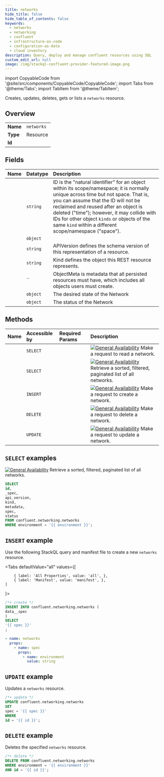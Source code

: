 ```yaml
---
title: networks
hide_title: false
hide_table_of_contents: false
keywords:
  - networks
  - networking
  - confluent
  - infrastructure-as-code
  - configuration-as-data
  - cloud inventory
description: Query, deploy and manage confluent resources using SQL
custom_edit_url: null
image: /img/stackql-confluent-provider-featured-image.png
---
```


import CopyableCode from '@site/src/components/CopyableCode/CopyableCode';
import Tabs from '@theme/Tabs';
import TabItem from '@theme/TabItem';

Creates, updates, deletes, gets or lists a <code>networks</code> resource.

## Overview
<table><tbody>
<tr><td><b>Name</b></td><td><code>networks</code></td></tr>
<tr><td><b>Type</b></td><td>Resource</td></tr>
<tr><td><b>Id</b></td><td><CopyableCode code="confluent.networking.networks" /></td></tr>
</tbody></table>

## Fields
| Name | Datatype | Description |
|:-----|:---------|:------------|
| <CopyableCode code="id" /> | `string` | ID is the "natural identifier" for an object within its scope/namespace; it is normally unique across time but not space. That is, you can assume that the ID will not be reclaimed and reused after an object is deleted ("time"); however, it may collide with IDs for other object `kinds` or objects of the same `kind` within a different scope/namespace ("space"). |
| <CopyableCode code="_spec" /> | `object` |  |
| <CopyableCode code="api_version" /> | `string` | APIVersion defines the schema version of this representation of a resource. |
| <CopyableCode code="kind" /> | `string` | Kind defines the object this REST resource represents. |
| <CopyableCode code="metadata" /> | `` | ObjectMeta is metadata that all persisted resources must have, which includes all objects users must create. |
| <CopyableCode code="spec" /> | `object` | The desired state of the Network |
| <CopyableCode code="status" /> | `object` | The status of the Network |

## Methods
| Name | Accessible by | Required Params | Description |
|:-----|:--------------|:----------------|:------------|
| <CopyableCode code="get_networking_v1network" /> | `SELECT` | <CopyableCode code="environment, id" /> | [![General Availability](https://img.shields.io/badge/Lifecycle%20Stage-General%20Availability-%2345c6e8)](#section/Versioning/API-Lifecycle-Policy) Make a request to read a network. |
| <CopyableCode code="list_networking_v1networks" /> | `SELECT` | <CopyableCode code="environment" /> | [![General Availability](https://img.shields.io/badge/Lifecycle%20Stage-General%20Availability-%2345c6e8)](#section/Versioning/API-Lifecycle-Policy) Retrieve a sorted, filtered, paginated list of all networks. |
| <CopyableCode code="create_networking_v1network" /> | `INSERT` | <CopyableCode code="" /> | [![General Availability](https://img.shields.io/badge/Lifecycle%20Stage-General%20Availability-%2345c6e8)](#section/Versioning/API-Lifecycle-Policy) Make a request to create a network. |
| <CopyableCode code="delete_networking_v1network" /> | `DELETE` | <CopyableCode code="environment, id" /> | [![General Availability](https://img.shields.io/badge/Lifecycle%20Stage-General%20Availability-%2345c6e8)](#section/Versioning/API-Lifecycle-Policy) Make a request to delete a network. |
| <CopyableCode code="update_networking_v1network" /> | `UPDATE` | <CopyableCode code="id" /> | [![General Availability](https://img.shields.io/badge/Lifecycle%20Stage-General%20Availability-%2345c6e8)](#section/Versioning/API-Lifecycle-Policy) Make a request to update a network. |

## `SELECT` examples

[![General Availability](https://img.shields.io/badge/Lifecycle%20Stage-General%20Availability-%2345c6e8)](#section/Versioning/API-Lifecycle-Policy) Retrieve a sorted, filtered, paginated list of all networks.


```sql
SELECT
id,
_spec,
api_version,
kind,
metadata,
spec,
status
FROM confluent.networking.networks
WHERE environment = '{{ environment }}';
```
## `INSERT` example

Use the following StackQL query and manifest file to create a new <code>networks</code> resource.

<Tabs
    defaultValue="all"
    values={[
        
        { label: 'All Properties', value: 'all', },
        { label: 'Manifest', value: 'manifest', },
    ]
}>
<TabItem value="all">

```sql
/*+ create */
INSERT INTO confluent.networking.networks (
data__spec
)
SELECT 
'{{ spec }}'
;
```
</TabItem>

<TabItem value="manifest">

```yaml
- name: networks
  props:
    - name: spec
      props:
        - name: environment
          value: string

```
</TabItem>
</Tabs>

## `UPDATE` example

Updates a <code>networks</code> resource.

```sql
/*+ update */
UPDATE confluent.networking.networks
SET 
spec = '{{ spec }}'
WHERE 
id = '{{ id }}';
```

## `DELETE` example

Deletes the specified <code>networks</code> resource.

```sql
/*+ delete */
DELETE FROM confluent.networking.networks
WHERE environment = '{{ environment }}'
AND id = '{{ id }}';
```
